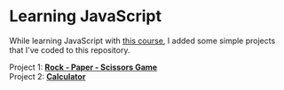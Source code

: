 # Learning JavaScript

While learning JavaScript with <ins>[this course](https://www.youtube.com/watch?v=SBmSRK3feww&list=PPSV)</ins>, I added some simple projects that I've coded to this repository.

Project 1: **[Rock - Paper - Scissors Game](https://github.com/yusufatmaca/learning-javascript/tree/c178b6bc6e4d7baef05b056765036f9f361a5942/rock-paper-scissors)**  
Project 2: **[Calculator](https://github.com/yusufatmaca/learning-javascript/tree/c178b6bc6e4d7baef05b056765036f9f361a5942/calculator)**
